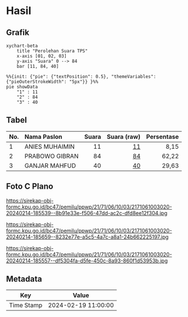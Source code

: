 # Hasil

## Grafik

```mermaid
xychart-beta
    title "Perolehan Suara TPS"
    x-axis [01, 02, 03]
    y-axis "Suara" 0 --> 84
    bar [11, 84, 40]
```

```mermaid
%%{init: {"pie": {"textPosition": 0.5}, "themeVariables": {"pieOuterStrokeWidth": "5px"}} }%%
pie showData
    "1" : 11
    "2" : 84
    "3" : 40
```

## Tabel

| No. | Nama Paslon    | Suara | Suara (raw) | Persentase |
|:--- |:-------------- | -----:| -----------:| ----------:|
| 1   | ANIES MUHAIMIN | 11    | [11][p-1]   | 8,15       |
| 2   | PRABOWO GIBRAN | 84    | [84][p-2]   | 62,22      |
| 3   | GANJAR MAHFUD  | 40    | [40][p-3]   | 29,63      |


[p-1]: https://github.com/gigit-pemilu/pemilu-2024-21-kepulauan-riau/blob/main/pilpres/hitung-suara/sub/21-kepulauan-riau/sub/71-kota-batam/sub/06-lubuk-baja/sub/1003-lubuk-baja-kota/sub/020-tps/sub/paslon-1.txt
[p-2]: https://github.com/gigit-pemilu/pemilu-2024-21-kepulauan-riau/blob/main/pilpres/hitung-suara/sub/21-kepulauan-riau/sub/71-kota-batam/sub/06-lubuk-baja/sub/1003-lubuk-baja-kota/sub/020-tps/sub/paslon-2.txt
[p-3]: https://github.com/gigit-pemilu/pemilu-2024-21-kepulauan-riau/blob/main/pilpres/hitung-suara/sub/21-kepulauan-riau/sub/71-kota-batam/sub/06-lubuk-baja/sub/1003-lubuk-baja-kota/sub/020-tps/sub/paslon-3.txt

## Foto C Plano

https://sirekap-obj-formc.kpu.go.id/bc47/pemilu/ppwp/21/71/06/10/03/2171061003020-20240214-185539--8b91e33e-f506-47dd-ac2c-dfd8ee12f304.jpg

https://sirekap-obj-formc.kpu.go.id/bc47/pemilu/ppwp/21/71/06/10/03/2171061003020-20240214-185659--8232e77e-a5c5-4a7c-a8a1-24b662225197.jpg

https://sirekap-obj-formc.kpu.go.id/bc47/pemilu/ppwp/21/71/06/10/03/2171061003020-20240214-185557--df5304fa-d5fe-450c-8a93-860f1d53953b.jpg


## Metadata

| Key        | Value               |
| ---------- | ------------------- |
| Time Stamp | 2024-02-19 11:00:00 |



